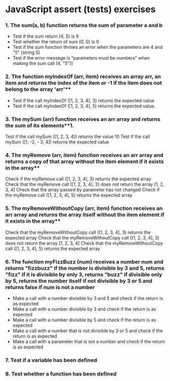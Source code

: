 # JavaScript assert (tests) exercises

### 1. The sum(a, b) function returns the sum of parameter a and b
- Test if the sum return (4, 5) is 9
- Test whether the return of sum (0, 0) is 0
- Test if the sum function throws an error when the parameters are 4 and "5" (string 5)
- Test if the error message is “parameters must be numbers” when making the sum call (4, "5")]

### 2. The function myIndexOf (arr, item) receives an array arr, an item and returns the index of the item or -1 if the item does not belong to the array 'arr'**
- Test if the call myIndexOf ([1, 2, 3, 4], 3) returns the expected value
- Test if the call myIndexOf ([1, 2, 3, 4], 5) returns the expected value.

### 3. The mySum (arr) function receives an arr array and returns the sum of its elements**1. 
Test if the call mySum ([1, 2, 3, 4]) returns the value 10
Test if the call mySum ([1, -2, - 3, 4]) returns the expected value


### 4. The myRemove (arr, item) function receives an arr array and returns a copy of that array without the item element if it exists in the array**
Check if the myRemove call ([1, 2, 3, 4], 3) returns the expected array
Check that the myRemove call ([1, 2, 3, 4], 3) does not return the array [1, 2, 3, 4]
Check that the array passed by parameter has not changed
Check if the myRemove call ([1, 2, 3, 4], 5) returns the expected array

### 5. The myRemoveWithoutCopy (arr, item) function receives an arr array and returns the array itself without the item element if it exists in the array**
Check that the myRemoveWithoutCopy call ([1, 2, 3, 4], 3) returns the expected array
Check that the myRemoveWithoutCopy call ([1, 2, 3, 4], 3) does not return the array [1, 2, 3, 4]
Check that the myRemoveWithoutCopy call ([1, 2, 3, 4], 5) returns the expected array

### 6. The function myFizzBuzz (num) receives a number num and returns "fizzbuzz" if the number is divisible by 3 and 5, returns "fizz" if it is divisible by only 3, returns "buzz" if divisible only by 5, returns the number itself if not divisible by 3 or 5 and returns false if num is not a number
- Make a call with a number divisible by 3 and 5 and check if the return is as expected
- Make a call with a number divisible by 3 and check if the return is as expected
- Make a call with a number divisible by 5 and check if the return is as expected
- Make a call with a number that is not divisible by 3 or 5 and check if the return is as expected
- Make a call with a parameter that is not a number and check if the return is as expected

### 7. Test if a variable has been defined

### 8. Test whether a function has been defined